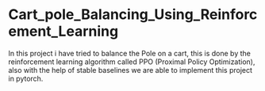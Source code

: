 # Cart_pole_Balancing_Using_Reinforcement_Learning
In this project i have tried to balance the Pole on a cart, this is done by the reinforcement learning algorithm called PPO (Proximal Policy Optimization), also with the help of stable baselines we are able to implement this project in pytorch.
